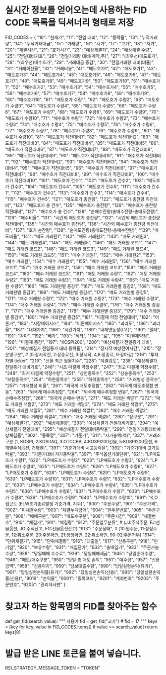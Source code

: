 # 실시간 정보를 얻어오는데 사용하는 FID CODE 목록을 딕셔너리 형태로 저장
FID_CODES = {
    "10": "현재가",
    "11": "전일 대비",
    "12": "등락율",
    "13": "누적거래량",
    "14": "누적거래대금",
    "15": "거래량",
    "16": "시가",
    "17": "고가",
    "18": "저가",
    "20": "체결시간",
    "21": "호가시간",
    "23": "예상체결가",
    "24": "예상체결 수량",
    "25": "전일대비기호",
    "26": "전일거래량 대비(계약,주)",
    "27": "(최우선)매도호가",
    "28": "(최우선)매수호가",
    "29": "거래대금 증감",
    "30": "전일거래량 대비(비율)",
    "31": "거래회전율",
    "32": "거래비용",
    "41": "매도호가1",
    "42": "매도호가1",
    "43": "매도호가3",
    "44": "매도호가4",
    "45": "매도호가5",
    "46": "매도호가6",
    "47": "매도호가7",
    "48": "매도호가8",
    "49": "매도호가9",
    "50": "매도호가10",
    "51": "매수호가1",
    "52": "매수호가2",
    "53": "매수호가3",
    "54": "매수호가4",
    "55": "매수호가5",
    "56": "매수호가6",
    "57": "매수호가7",
    "58": "매수호가8",
    "59": "매수호가9",
    "60": "매수호가10",
    "61": "매도호가 수량1",
    "62": "매도호가 수량2",
    "63": "매도호가 수량3",
    "64": "매도호가 수량4",
    "65": "매도호가 수량5",
    "66": "매도호가 수량6",
    "67": "매도호가 수량7",
    "68": "매도호가 수량8",
    "69": "매도호가 수량9",
    "70": "매도호가 수량10",
    "71": "매수호가 수량1",
    "72": "매수호가 수량2",
    "73": "매수호가 수량3",
    "74": "매수호가 수량4",
    "75": "매수호가 수량5",
    "76": "매수호가 수량6",
    "77": "매수호가 수량7",
    "78": "매수호가 수량8",
    "79": "매수호가 수량9",
    "80": "매수호가 수량10",
    "81": "매도호가 직전대비1",
    "82": "매도호가 직전대비2",
    "83": "매도호가 직전대비3",
    "84": "매도호가 직전대비4",
    "85": "매도호가 직전대비5",
    "86": "매도호가 직전대비6",
    "87": "매도호가 직전대비7",
    "88": "매도호가 직전대비8",
    "89": "매도호가 직전대비9",
    "90": "매도호가 직전대비10",
    "91": "매수호가 직전대비1",
    "92": "매수호가 직전대비2",
    "93": "매수호가 직전대비3",
    "94": "매수호가 직전대비4",
    "95": "매수호가 직전대비5",
    "96": "매수호가 직전대비6",
    "97": "매수호가 직전대비7",
    "98": "매수호가 직전대비8",
    "99": "매수호가 직전대비9",
    "100": "매수호가 직전대비10",
    "101": "매도호가 건수1",
    "102": "매도호가 건수2",
    "103": "매도호가 건수3",
    "104": "매도호가 건수4",
    "105": "매도호가 건수5",
    "111": "매수호가 건수1",
    "112": "매수호가 건수2",
    "113": "매수호가 건수3",
    "114": "매수호가 건수4",
    "115": "매수호가 건수5",
    "121": "매도호가 총잔량",
    "122": "매도호가 총잔량 직전대비",
    "123": "매도호가 총 건수",
    "125": "매수호가 총잔량",
    "126": "매수호가 총잔량 직전대비",
    "127": "매수호가 총 건수",
    "128": "순매수잔량(총매수잔량-총매도잔량)",
    "129": "매수비율",
    "131": "시간외 매도호가 총잔량",
    "132": "시간외 매도호가 총잔량 직전대비",
    "135": "시간외 매수호가 총잔량",
    "136": "시간외 매수호가 총잔량 직전대비",
    "137": "호가 순잔량",
    "138": "순매도잔량(총매도잔량-총매수잔량)",
    "139": "매도비율",
    "141": "매도 거래원1",
    "142": "매도 거래원2",
    "143": "매도 거래원3",
    "144": "매도 거래원4",
    "145": "매도 거래원5",
    "146": "매도 거래원 코드1",
    "147": "매도 거래원 코드2",
    "148": "매도 거래원 코드3",
    "149": "매도 거래원 코드4",
    "150": "매도 거래원 코드5",
    "151": "매수 거래원1",
    "152": "매수 거래원2",
    "153": "매수 거래원",
    "154": "매수 거래원4",
    "155": "매수 거래원5",
    "156": "매수 거래원 코드1",
    "157": "매수 거래원 코드2",
    "158": "매수 거래원 코드3",
    "159": "매수 거래원 코드4",
    "160": "매수 거래원 코드5",
    "161": "매도 거래원 수량1",
    "162": "매도 거래원 수량2",
    "163": "매도 거래원 수량3",
    "164": "매도 거래원 수량4",
    "165": "매도 거래원 수량5",
    "166": "매도 거래원별 증감1",
    "167": "매도 거래원별 증감2",
    "168": "매도 거래원별 증감3",
    "169": "매도 거래원별 증감4",
    "170": "매도 거래원별 증감5",
    "171": "매수 거래원 수량1",
    "172": "매수 거래원 수량2",
    "173": "매수 거래원 수량3",
    "174": "매수 거래원 수량4",
    "175": "매수 거래원 수량5",
    "176": "매수 거래원별 증감1",
    "177": "매수 거래원별 증감2",
    "178": "매수 거래원별 증감3",
    "179": "매수 거래원별 증감4",
    "180": "매수 거래원별 증감5",
    "181": "미결제 약정 전일대비",
    "182": "이론가",
    "183": "시장베이시스",
    "184": "이론베이시스",
    "185": "괴리도",
    "186": "괴리율",
    "187": "내재가치",
    "188": "시간가치",
    "189": "내재변동성(I.V.)",
    "190": "델타",
    "191": "감마",
    "192": "베가",
    "193": "세타",
    "194": "로",
    "195": "미결제약정",
    "196": "미결제 증감",
    "197": "KOSPI200",
    "200": "예상체결가 전일종가 대비",
    "201": "예상체결가 전일종가 대비 등락율",
    "214": "장시작 예상잔여시간",
    "215": "장운영구분",  # (0:장시작전, 2:장종료전, 3:장시작, 4,8:장종료, 9:장마감)
    "216": "투자자별 ticker",
    "219": "선물 최근 월물지수",
    "228": "체결강도",
    "238": "예상체결가 전일종가 대비기호",
    "246": "시초 미결제 약정수량",
    "247": "최고 미결제 약정수량",
    "248": "최저 미결제 약정수량",
    "251": "상한종목수",
    "252": "상승종목수",
    "253": "보합종목수",
    "254": "하한종목수",
    "255": "하락종목수",
    "256": "거래형성 종목수",
    "257": "거래형성 비율",
    "261": "외국계 매도추정합",
    "262": "외국계 매도추정합 변동",
    "263": "외국계 매수추정합",
    "264": "외국계 매수추정합 변동",
    "267": "외국계 순매수추정합",
    "268": "외국계 순매수 변동",
    "271": "매도 거래원 색깔1",
    "272": "매도 거래원 색깔2",
    "273": "매도 거래원 색깔3",
    "274": "매도 거래원 색깔4",
    "275": "매도 거래원 색깔5",
    "281": "매수 거래원 색깔1",
    "282": "매수 거래원 색깔2",
    "284": "매수 거래원 색깔4",
    "285": "매수 거래원 색깔5",
    "290": "장구분",
    "291": "예상체결가",
    "292": "예상체결량",
    "293": "예상체결가 전일대비기호",
    "294": "예상체결가 전일대비",
    "295": "예상체결가 전일대비등락율",
    "299": "전일거래량대비예상체결률",
    "302": "종목명",
    "307": "기준가",
    "311": "시가총액(억)",
    "337": "거래소구분 (1, KOSPI, 2:KOSDAQ, 3:OTCCBB, 4:KOSPI200선물, 5:KOSPI200옵션, 6:개별주식옵션, 7:채권)",
    "391": "기준가대비 시고등락율",
    "392": "기준가대비 고가등락율",
    "393": "기준가대비 저가등락율",
    "397": "주식옵션거래단위",
    "621": "LP매도호가 수량1",
    "622": "LP매도호가 수량2",
    "623": "LP매도호가 수량3",
    "624": "LP매도호가 수량4",
    "625": "LP매도호가 수량5",
    "626": "LP매도호가 수량6",
    "627": "LP매도호가 수량7",
    "628": "LP매도호가 수량8",
    "629": "LP매도호가 수량9",
    "630": "LP매도호가 수량10",
    "631": "LP매수호가 수량1",
    "632": "LP매수호가 수량2",
    "633": "LP매수호가 수량3",
    "634": "LP매수호가 수량4",
    "635": "LP매수호가 수량5",
    "636": "LP매수호가 수량6",
    "637": "LP매수호가 수량7",
    "638": "LP매수호가 수량8",
    "639": "LP매수호가 수량9",
    "640": "LP매수호가 수량10",
    "691": "K,O 접근도 (ELW조기종료발생 기준가격, 지수)",
    "900": "주문수량",
    "901": "주문가격",
    "902": "미체결수량",
    "903": "체결누계금액",
    "904": "원주문번호",
    "905": "주문구분",
    "906": "매매구분",
    "907": "매도수구분",
    "908": "주문시간",
    "909": "체결번호",
    "910": "체결가",
    "911": "체결량",
    "912": "주문업무분류",  # (JJ:주식주문, FJ:선물옵션, JG:주식잔고, FG:선물옵션잔고)
    "913": "주문상태",  # (10:원주문, 11:정정주문, 12:취소주문, 20:주문확인, 21:정정확인, 22:취소확인, 90-92:주문거부)
    "914": "단위체결가",
    "915": "단위체결량",
    "916": "대출일",
    "917": "신용구분",
    "918": "만기일",
    "930": "보유수량",
    "931": "매입단가",
    "932": "총매입가",
    "933": "주문가능수량",
    "938": "당일매매 수수료",
    "939": "당일매매세금",
    "945": "당일순매수량",
    "946": "매도/매수구분",
    "950": "당일 총 매도 손익",
    "951": "예수금",
    "957": "신용금액",
    "958": "신용이자",
    "959": "담보대출수량",
    "990": "당일실현손익(유가)",
    "991": "당일실현손익률(유가)",
    "992": "당일실현손익(신용)",
    "993": "당일실현손익률(신용)",
    "8019": "손익율",
    "9001": "종목코드",
    "9201": "계좌번호",
    "9203": "주문번호",
    "9205": "관리자사번"
}


# 찾고자 하는 항목명의 FID를 찾아주는 함수
def get_fid(search_value):
    """
    사용예
    fid = get_fid("고가")
    # fid = 17
    """
    keys = [key for key, value in FID_CODES.items() if value == search_value]
    return keys[0]


# 발급 받은 LINE 토큰을 붙여 넣습니다.
RSI_STRATEGY_MESSAGE_TOKEN = "TOKEN"
